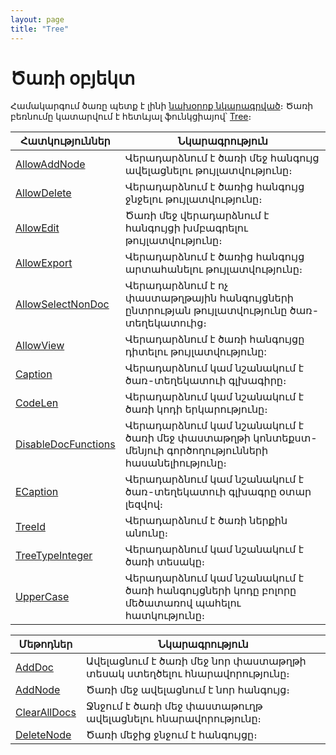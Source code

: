 ```yaml
---
layout: page
title: "Tree"
---
```

# Ծառի օբյեկտ 
Համակարգում ծառը պետք է լինի [նախօրոք նկարագրված](../Defs/Tree.html)։ Ծառի բեռնումը կատարվում է հետևյալ ֆունկցիայով՝ [Tree](Functions/SysDefManagment/Tree.html)։

|Հատկություններ|Նկարագրություն|
|--|--|
|[AllowAddNode](ASTREE/AllowAddNode.md) | Վերադարձնում է ծառի մեջ հանգույց ավելացնելու թույլատվությունը։|
|[AllowDelete](ASTREE/AllowDelete.md) | Վերադարձնում է ծառից հանգույց ջնջելու թույլատվությունը։|
|[AllowEdit](ASTREE/AllowEdit.md) | Ծառի մեջ վերադարձնում է հանգույցի խմբագրելու թույլատվությունը։|
|[AllowExport](ASTREE/AllowExport.md) | Վերադարձնում է ծառից հանգույց արտահանելու թույլատվությունը։|
|[AllowSelectNonDoc](ASTREE/AllowSelectNonDoc.md) | Վերադարձնում է ոչ փաստաթղթային հանգույցների ընտրության թույլատվությունը ծառ-տեղեկատուից։|
|[AllowView](ASTREE/AllowView.md) | Վերադարձնում է ծառի հանգույցը դիտելու թույլատվությունը: |
|[Caption](ASTREE/Caption.md) | Վերադարձնում կամ նշանակում է ծառ-տեղեկատուի գլխագիրը։|
|[CodeLen](ASTREE/CodeLen.md) |Վերադարձնում կամ նշանակում է ծառի կոդի երկարությունը։|
|[DisableDocFunctions](ASTREE/DisableDocFunctions.md) |Վերադարձնում կամ նշանակում է ծառի մեջ փաստաթղթի կոնտեքստ-մենյուի գործողությունների հասանելիությունը։|
|[ECaption](ASTREE/ECaption.md) | Վերադարձնում կամ նշանակում է ծառ-տեղեկատուի գլխագրը օտար լեզվով։|
|[TreeId](ASTREE/TreeId.md) | Վերադարձնում է ծառի ներքին անունը։|
|[TreeTypeInteger](ASTREE/TreeTypeInteger.md) | Վերադարձնում կամ նշանակում է ծառի տեսակը։|
| [UpperCase](ASTREE/Uppercase.md) | Վերադարձնում կամ նշանակում է ծառի հանգույցների կոդը բոլորը մեծատառով պահելու հատկությունը։|

|Մեթոդներ|Նկարագրություն|
|--|--|
|[AddDoc](ASTREE/AddDoc.md) | Ավելացնում է ծառի մեջ նոր փաստաթղթի տեսակ ստեղծելու հնարավորությունը։|
|[AddNode](ASTREE/AddNode.md) | Ծառի մեջ ավելացնում է նոր հանգույց։|
|[ClearAllDocs](ASTREE/ClearAllDocs.md) |Ջնջում է ծառի մեջ փաստաթուղթ ավելացնելու հնարավորությունը։|
|[DeleteNode](ASTREE/DeleteNode.md) | Ծառի մեջից ջնջում է հանգույցը։|
